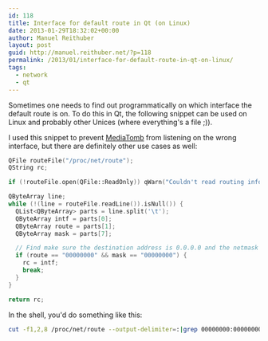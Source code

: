 ```yaml
---
id: 118
title: Interface for default route in Qt (on Linux)
date: 2013-01-29T18:32:02+00:00
author: Manuel Reithuber
layout: post
guid: http://manuel.reithuber.net/?p=118
permalink: /2013/01/interface-for-default-route-in-qt-on-linux/
tags:
  - network
  - qt
---
```

Sometimes one needs to find out programmatically on which interface the default route is on. To do this in Qt, the following snippet can be used on Linux and probably other Unices (where everything's a file ;)).

I used this snippet to prevent [MediaTomb](http://mediatomb.cc/) from listening on the wrong interface, but there are definitely other use cases as well:

```c++
QFile routeFile("/proc/net/route");
QString rc;

if (!routeFile.open(QFile::ReadOnly)) qWarn("Couldn't read routing information: %s", qPrintable(routeFile.errorString()));

QByteArray line;
while (!(line = routeFile.readLine()).isNull()) {
  QList<QByteArray> parts = line.split('\t');
  QByteArray intf = parts[0];
  QByteArray route = parts[1];
  QByteArray mask = parts[7];

  // Find make sure the destination address is 0.0.0.0 and the netmask empty
  if (route == "00000000" && mask == "00000000") {
    rc = intf;
    break;
  }
}

return rc;
```

In the shell, you'd do something like this:

```bash
cut -f1,2,8 /proc/net/route --output-delimiter=:|grep 00000000:00000000$|cut -d: -f1
```

